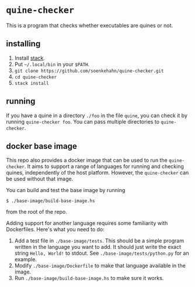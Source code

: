 # `quine-checker`

This is a program that checks whether executables are quines or not.

## installing

1. Install [stack](https://haskellstack.org).
2. Put `~/.local/bin` in your `$PATH`.
2. `git clone https://github.com/soenkehahn/quine-checker.git`
3. `cd quine-checker`
4. `stack install`

## running

If you have a quine in a directory `./foo` in the file `quine`, you can
check it by running `quine-checker foo`. You can pass multiple
directories to `quine-checker`.

## docker base image

This repo also provides a docker image that can be used to run the
`quine-checker`. It aims to support a range of languages for running and
checking quines, independently of the host platform. However, the
`quine-checker` can be used without that image.

You can build and test the base image by running

```
$ ./base-image/build-base-image.hs
```

from the root of the repo.

Adding support for another language requires some familiarity with Dockerfiles.
Here's what you need to do:

1. Add a test file in `./base-image/tests`. This should be a simple program
  written in the language you want to add. It should just write the exact string
  `Hello, World!` to stdout. See `./base-image/tests/python.py` for an example.
2. Modify `./base-image/Dockerfile` to make that language available in the
  image.
3. Run `./base-image/build-base-image.hs` to make sure it works.
